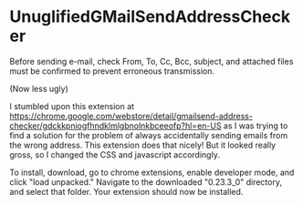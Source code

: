 # UnuglifiedGMailSendAddressChecker
Before sending e-mail, check From, To, Cc, Bcc, subject, and attached files must be confirmed to prevent erroneous transmission.

(Now less ugly)

I stumbled upon this extension at https://chrome.google.com/webstore/detail/gmailsend-address-checker/gdckkpniogfhndklmlgbnolnkbceeofp?hl=en-US as I was trying to find a solution for the problem of always accidentally sending emails from the wrong address. This extension does that nicely! But it looked really gross, so I changed the CSS and javascript accordingly.

To install, download, go to chrome extensions, enable developer mode, and click "load unpacked." Navigate to the downloaded "0.23.3_0" directory, and select that folder. Your extension should now be installed.
